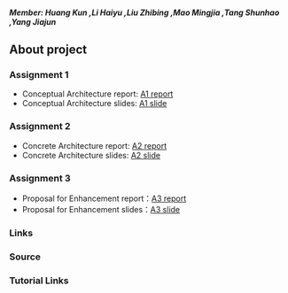 ##### Member: Huang Kun ,Li Haiyu ,Liu Zhibing ,Mao Mingjia ,Tang Shunhao ,Yang Jiajun 

## About project
     
    
   

### Assignment 1
+ Conceptual Architecture report: [A1 report](https://devvv121.github.io/)
+ Conceptual Architecture slides: [A1 slide](https://devvv121.github.io/)

### Assignment 2
+ Concrete Architecture report: [A2 report](https://devvv121.github.io/)
+ Concrete Architecture slides: [A2 slide](https://devvv121.github.io/)

### Assignment 3
+ Proposal for Enhancement report：[A3 report](https://devvv121.github.io/)
+ Proposal for Enhancement slides：[A3 slide](https://devvv121.github.io/)

### Links

### Source

### Tutorial Links

